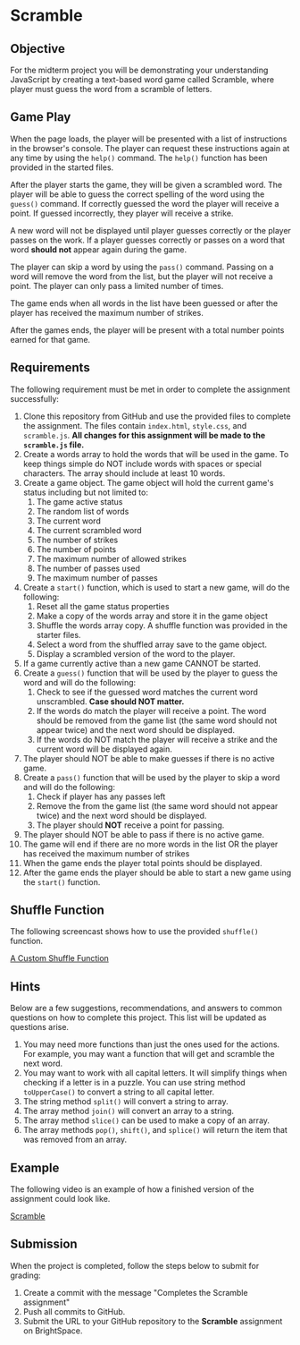 # Scramble

## Objective

For the midterm project you will be demonstrating your understanding JavaScript by creating a text-based word game called Scramble, where player must guess the word from a scramble of letters.

## Game Play

When the page loads, the player will be presented with a list of instructions in the browser's console. The player can request these instructions again at any time by using the `help()` command. The `help()` function has been provided in the started files.

After the player starts the game, they will be given a scrambled word. The player will be able to guess the correct spelling of the word using the `guess()` command. If correctly guessed the word the player will receive a point. If guessed incorrectly, they player will receive a strike. 

A new word will not be displayed until player guesses correctly or the player passes on the work. If a player guesses correctly or passes on a word that word **should not** appear again during the game. 

The player can skip a word by using the `pass()` command. Passing on a word will remove the word from the list, but the player will not receive a point. The player can only pass a limited number of times.

The game ends when all words in the list have been guessed or after the player has received the maximum number of strikes.

After the games ends, the player will be present with a total number points earned for that game.

## Requirements

The following requirement must be met in order to complete the assignment successfully:

1. Clone this repository from GitHub and use the provided files to complete the assignment. The files contain `index.html`, `style.css`, and `scramble.js`. **All changes for this assignment will be made to the `scramble.js` file.**
2. Create a words array to hold the words that will be used in the game. To keep things simple do NOT include words with spaces or special characters. The array should include at least 10 words. 
3. Create a game object. The game object will hold the current game's status including but not limited to:
    1. The game active status
    2. The random list of words
    3. The current word
    4. The current scrambled word
    5. The number of strikes
    6. The number of points
    7. The maximum number of allowed strikes
    8. The number of passes used
    9. The maximum number of passes
4. Create a `start()` function, which is used to start a new game, will do the following:
    1. Reset all the game status properties
    2. Make a copy of the words array and store it in the game object
    3. Shuffle the words array copy. A shuffle function was provided in the starter files.
    4. Select a word from the shuffled array save to the game object.
    5. Display a scrambled version of the word to the player.
5. If a game currently active than a new game CANNOT be started.
6. Create a `guess()` function that will be used by the player to guess the word and will do the following:
    1. Check to see if the guessed word matches the current word unscrambled. **Case should NOT matter.** 
    2. If the words do match the player will receive a point. The word should be removed from the game list (the same word should not appear twice) and the next word should be displayed.
    3. If the words do NOT match the player will receive a strike and the current word will be displayed again.
7. The player should NOT be able to make guesses if there is no active game.
8. Create a `pass()` function that will be used by the player to skip a word and will do the following:
    1. Check if player has any passes left
    2. Remove the from the game list (the same word should not appear twice) and the next word should be displayed.
    3. The player should **NOT** receive a point for passing.
9. The player should NOT be able to pass if there is no active game.
10. The game will end if there are no more words in the list OR the player has received the maximum number of strikes
11. When the game ends the player total points should be displayed. 
12. After the game ends the player should be able to start a new game using the `start()` function.

## Shuffle Function
The following screencast shows how to use the provided `shuffle()` function.

[A Custom Shuffle Function](https://scrimba.com/c/cR3EJaTk)

## Hints
Below are a few suggestions, recommendations, and answers to common questions on how to complete this project. This list will be updated as questions arise.

1. You may need more functions than just the ones used for the actions. For example, you may want a function that will get and scramble the next word.
2. You may want to work with all capital letters. It will simplify things when checking if a letter is in a puzzle. You can use string method `toUpperCase()` to convert a string to all capital letter.
3. The string method `split()` will convert a string to array.
4. The array method `join()` will convert an array to a string.
5. The array method `slice()` can be used to make a copy of an array. 
6. The array methods `pop()`, `shift()`, and `splice()` will return the item that was removed from an array.

## Example
The following video is an example of how a finished version of the assignment could look like.

[Scramble](https://youtu.be/tl6FeUNb06A)

## Submission
When the project is completed, follow the steps below to submit for grading:

1. Create a commit with the message "Completes the Scramble assignment"
2. Push all commits to GitHub.
3. Submit the URL to your GitHub repository to the **Scramble** assignment on BrightSpace. 


